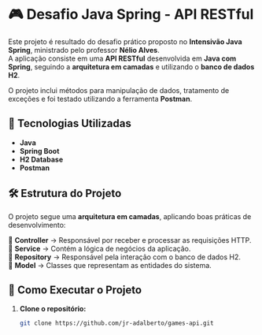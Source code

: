 # 🎮 Desafio Java Spring - API RESTful

Este projeto é resultado do desafio prático proposto no **Intensivão Java Spring**, ministrado pelo professor **Nélio Alves**.  
A aplicação consiste em uma **API RESTful** desenvolvida em **Java com Spring**, seguindo a **arquitetura em camadas** e utilizando o **banco de dados H2**.  

O projeto inclui métodos para manipulação de dados, tratamento de exceções e foi testado utilizando a ferramenta **Postman**.

## 🚀 Tecnologias Utilizadas
- **Java**  
- **Spring Boot**  
- **H2 Database**  
- **Postman**  

## 🛠 Estrutura do Projeto
O projeto segue uma **arquitetura em camadas**, aplicando boas práticas de desenvolvimento:

📂 **Controller** → Responsável por receber e processar as requisições HTTP.  
📂 **Service** → Contém a lógica de negócios da aplicação.  
📂 **Repository** → Responsável pela interação com o banco de dados H2.  
📂 **Model** → Classes que representam as entidades do sistema.  

## 📌 Como Executar o Projeto
1. **Clone o repositório:**  
   ```sh
   git clone https://github.com/jr-adalberto/games-api.git

